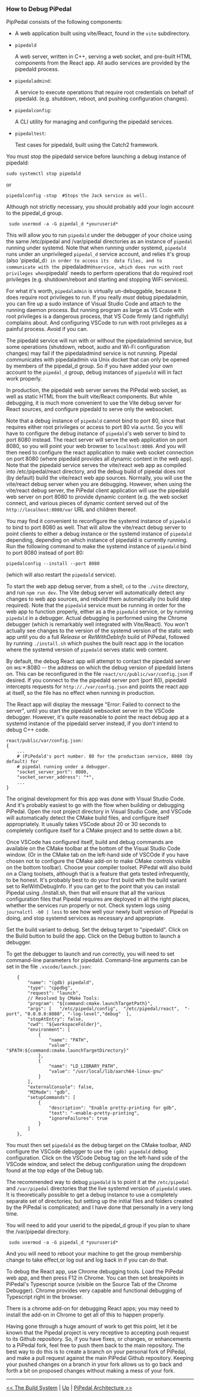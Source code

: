 ### How to Debug PiPedal

PipPedal consists of the following components:

*    A web application built using vite/React, found in the `vite` subdirectory.

*   `pipedald`

    A web server, written in C++, serving a web socket, and pre-built HTML components from the React app.
    All audio services are provided by the pipedald process.

*   `pipedaladmind`: 

    A service to execute operations that require root credentials on behalf of pipedald. (e.g. shutdown, reboot,
    and pushing configuration changes).

*   `pipedalconfig`: 

    A CLI utility for managing and configuring the pipedald services.
     
*   `pipedaltest`: 

    Test cases for pipedald, built using the Catch2 framework.


You must stop the pipedald service before launching a debug instance of pipedald:

    sudo systemctl stop pipedald

or

    pipedalconfig -stop  #Stops the Jack service as well.

Although not strictly necessary, you should probably add your login account to the pipedal_d group.
     
     sudo usermod -a -G pipedal_d *youruserid*

This will allow you to run `pipedald` under the debugger of your choice using the 
same /etc/pipedal and /var/pipedal directories as an instance of  `pipedal` running
under systemd. Note that when running under systemd, `pipedald` runs under an unprivileged 
`pipedal_d` service account, and relies it's group (also 'pipedal_d`) in order to access its 
data files, and to communicate with the `pipedaladmin` service, which does run with root 
privileges when `pipedald` needs to perform operations that do required root privileges (e.g. shutdown/reboot and starting  and stopping WiFi services). 

For what it's worth, `pipedaladmin` is virtually un-debuggable, because it does require root privileges to run.
If you really _must_ debug pipedaladmin, you can fire up a sudo instance of Visual Studio Code
and attach to the running daemon process. But running program as large as VS Code with root privileges
is a dangerous process, that VS Code firmly (and rightfully) complains about. And configuring
VSCode to run with root privileges as a painful process. Avoid if you can.

The pipedald service will run with or without the pipedaladmind service, but some operations (shutdown, reboot,
audio and Wi-Fi configuration changes) may fail if the pipedaladmind service is not running. Pipedal communicates 
with pipedaladmin via Unix docket that can only be opened by members of the pipedal_d group. So if you have 
added your own account to the `pipedal_d` group, debug instances of `pipedald` will in fact work properly.

In production, the pipedald web server serves the PiPedal web socket, as well as static HTML from the built 
vite/React components. But while debugging, it is much more convenient to use the Vite debug server for 
React sources, and configure pipedald to serve only the websocket. 

Note that a debug instance of `pipedald` cannot bind to port 80, since that requires either root privileges or 
access to port 80 via `authd`. So you will have to configure the debug instance of `pipedald`'s web server to 
bind to port 8080 instead. The react server will serve the web application on port 8080, so you will point your web 
browser to `localhost:8080`. And you will then need to configure the react application to make web socket 
connection on port 8080 (where pipedald provides all dynamic content in the web app). Note that the pipedald service 
serves the vite/react web app as compiled into /etc/pipedal/react directory, and the debug build of pipedal does not 
(by default) build the vite/react web app sources. Normally, you will use the vite/react debug server when 
you are debugging. However, when using the vite/react debug server, the PiPedal client application will 
use the pipedald web server on port 8080 to provide dynamic content (e.g. the web socket connect, and various
pieces of dynamic content served out of the `http://localhost:8080/var` URL and children thereof.

You may find it convenient to reconfigure the systemd instance of `pipedald` to bind to port 8080 as well. 
That will allow the vite/react debug server to point clients to either a debug instance or the systemd instance of `pipedald`
depending, depending on which instance of pipedald is currently running. Run the following command to 
make the systemd instance of `pipedald` bind to port 8080 instead of port 80:

    pipedalconfig --install --port 8080

(which will also restart the `pipedald` service).

To start the web app debug server, from a shell, `cd` to the `./vite` directory, and run `npm run dev`. The 
Vite debug server will automatically detect any changes to web app sources, and rebuild them automatically (no build step required). Note that the `pipedald` service must be running in order for the web app to function properly, either 
as a the `pipedald` service, or by running `pipedald` in a debugger.
Actual debugging is performed using the Chrome debugger (which is remarkably well integrated with Vite/React). 
You won't actually see changes to the version of the systemd version of the static web app until you 
do a full _Release_ or _RelWithDebInfo_ build of PiPedal, followed by running `./install.sh` which pushes 
the built react app in the location where the systemd version of `pipedald` serves static web content. 

By default, the debug React app will attempt to contact the pipedald server on ws:*:8080 -- the address on which
the debug version of pipedald listens on. This can be reconfigured 
in the file `react/src/public/var/config.json` if desired. If you connect to the the pipedald server port (port 80), pipedald intercepts requests for `http://./var/config.json`  and  points the react app at itself, so the file has no effect when running in production. 

The React app will display the message "Error: Failed to connect to the server", until you start the pipedald websocket server in the VSCode debugger. However, it's quite reasonable to point the react debug app at a systemd instance of the pipedald server instead, if you don't intend to debug C++ code.

    react/public/var/config.json: 
    {
        ...
        # (PiPedald's port number. 80 for the production service, 8080 (by default) for 
        # pipedal running under a debugger.
        "socket_server_port": 8080,  
        "socket_server_address": "*",
        ...
    }


The original development for this app was done with Visual Studio Code. And it's probably easiest to go with the flow when building 
or debugging PiPedal. Open the root project directory in Visual Studio Code, and VSCode will automatically detect the CMake build 
files, and configure itself appropriately. It usually takes VSCode about 20 or 30 seconds to completely configure itself for a CMake project
and to settle down a bit. 

Once VSCode has configured itself, build and debug commands are available on the CMake toolbar at the 
bottom of the Visual Studio Code window. (Or in the CMake tab on the left-hand side of VSCOde if you have 
chosen not to configure the CMake add-on to make CMake controls visible on the bottom toolbar). 
Choose your compiler toolset. PiPedal will also build on a Clang toolsets, although that is a feature that gets tested infrequently, to be honest. It's probably best to do your first build with the build
variant set to RelWithDebugInfo. If you can get to the point that you can install Pipedal using ./install.sh, then that will 
ensure that all the various configuration files that Pipedal requires are deployed in all the right places, whether the services 
run properly or not. Check system logs using `journalctl -b0 | less` to see how well your newly built version of 
Pipedal is doing, and stop systemd services as necessary and appropriate.


Set the build variant to debug. Set the debug target to "pipedald".  Click on the Build button to build the app. Click on the Debug button to launch a debugger.

To get the debugger to launch and run correctly, you will need to set command-line parameters for pipedald. 
Command-line arguments can be set in the file `.vscode/launch.json`: 

        {
            "name": "(gdb) pipedald",
            "type": "cppdbg",
            "request": "launch",
            // Resolved by CMake Tools:
            "program": "${command:cmake.launchTargetPath}",
            "args": [   "/etc/pipedal/config",  "/etc/pipedal/react",  "-port", "0.0.0.0:8080", "-log-level","debug"  ],
            "stopAtEntry": false,
            "cwd": "${workspaceFolder}",
            "environment": [
                {
                    "name": "PATH",
                    "value": "$PATH:${command:cmake.launchTargetDirectory}"
                },
                {
                    "name": "LD_LIBRARY_PATH",
                    "value": "/usr/local/lib/aarch64-linux-gnu"
                }
            ],
            "externalConsole": false,
            "MIMode": "gdb",
            "setupCommands": [
                {
                    "description": "Enable pretty-printing for gdb",
                    "text": "-enable-pretty-printing",
                    "ignoreFailures": true
                }
            ]
        },

You must then set `pipedald` as the debug target on the CMake toolbar, AND configure the VSCode debugger 
to use the  `(gdb) pipedald` debug configuration. Click on the VSCode Debug tag on the left-hand side of the VSCode
window, and select the debug configuration using the dropdown found at the top edge of the Debug tab. 

The recommended way to debug `pipedald` is to point it at the `/etc/pipedal` and `/var/pipedal` directories 
that the live systemd version of `pipedald` uses. It is theoretically possible to get a debug instance to use 
a completely separate set of directories; but setting up the initial files and folders created by the PiPedal 
is complicated; and I have done that personally in a very long time. 


You will need to add your userid to the pipedal_d group if you plan to share the /var/pipedal directory. 
     
     sudo usermod -a -G pipedal_d *youruserid*

And you will need to reboot your machine to get the group membership change to take effect,or log out and log back
in if you can do that.

To debug the React app, use Chrome debugging tools. Load the PiPedal web app, and then press F12 in Chrome. You can 
then set breakpoints in PiPedal's Typescript source (visible on the Source Tab of the Chrome Debugger). Chrome provides 
very capable and functional debugging of Typescript right in the browser. 

There is a chrome add-on for debugging React apps; you may need to install the add-on in Chrome to get all of 
this to happen properly.

Having gone through a huge amount of work to get this point, let it be known that the Pipedal project is 
very receptive to accepting push request to its Github repository. So, if you have fixes, or changes, or enhancements
to a PiPedal fork, feel free to push them back to the main repository. The best way to do this is to create a branch on 
your personal fork of PiPedal, and make a pull request against the main PiPedal Github repository. Keeping your pushed changes
on a branch in your fork allows us to go back and forth a bit on proposed changes without making a mess of your fork. 


-----

[<< The Build System](TheBuildSystem.md) | [Up](Documentation.md)  | [PiPedal Architecture >>](Architecture.md)
